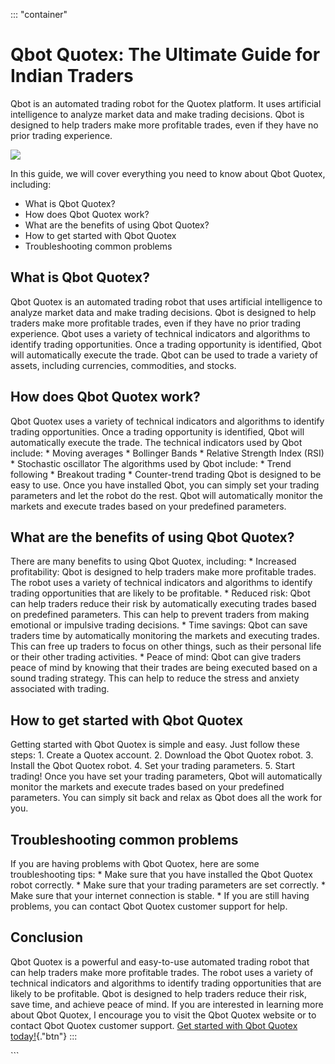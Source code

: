 ::: \"container\"
# Qbot Quotex: The Ultimate Guide for Indian Traders

Qbot is an automated trading robot for the Quotex platform. It uses
artificial intelligence to analyze market data and make trading
decisions. Qbot is designed to help traders make more profitable trades,
even if they have no prior trading experience.

[![](https://static.quotex.io/files/4_en/300_250.jpg)](https://traff.sbs/brokerqxlid)

In this guide, we will cover everything you need to know about Qbot
Quotex, including:

-   What is Qbot Quotex?
-   How does Qbot Quotex work?
-   What are the benefits of using Qbot Quotex?
-   How to get started with Qbot Quotex
-   Troubleshooting common problems

## What is Qbot Quotex?

Qbot Quotex is an automated trading robot that uses artificial
intelligence to analyze market data and make trading decisions. Qbot is
designed to help traders make more profitable trades, even if they have
no prior trading experience. Qbot uses a variety of technical indicators
and algorithms to identify trading opportunities. Once a trading
opportunity is identified, Qbot will automatically execute the trade.
Qbot can be used to trade a variety of assets, including currencies,
commodities, and stocks.

## How does Qbot Quotex work?

Qbot Quotex uses a variety of technical indicators and algorithms to
identify trading opportunities. Once a trading opportunity is
identified, Qbot will automatically execute the trade. The technical
indicators used by Qbot include: \* Moving averages \* Bollinger Bands
\* Relative Strength Index (RSI) \* Stochastic oscillator The algorithms
used by Qbot include: \* Trend following \* Breakout trading \*
Counter-trend trading Qbot is designed to be easy to use. Once you have
installed Qbot, you can simply set your trading parameters and let the
robot do the rest. Qbot will automatically monitor the markets and
execute trades based on your predefined parameters.

## What are the benefits of using Qbot Quotex?

There are many benefits to using Qbot Quotex, including: \* Increased
profitability: Qbot is designed to help traders make more profitable
trades. The robot uses a variety of technical indicators and algorithms
to identify trading opportunities that are likely to be profitable. \*
Reduced risk: Qbot can help traders reduce their risk by automatically
executing trades based on predefined parameters. This can help to
prevent traders from making emotional or impulsive trading decisions. \*
Time savings: Qbot can save traders time by automatically monitoring the
markets and executing trades. This can free up traders to focus on other
things, such as their personal life or their other trading activities.
\* Peace of mind: Qbot can give traders peace of mind by knowing that
their trades are being executed based on a sound trading strategy. This
can help to reduce the stress and anxiety associated with trading.

## How to get started with Qbot Quotex

Getting started with Qbot Quotex is simple and easy. Just follow these
steps: 1. Create a Quotex account. 2. Download the Qbot Quotex robot. 3.
Install the Qbot Quotex robot. 4. Set your trading parameters. 5. Start
trading! Once you have set your trading parameters, Qbot will
automatically monitor the markets and execute trades based on your
predefined parameters. You can simply sit back and relax as Qbot does
all the work for you.

## Troubleshooting common problems

If you are having problems with Qbot Quotex, here are some
troubleshooting tips: \* Make sure that you have installed the Qbot
Quotex robot correctly. \* Make sure that your trading parameters are
set correctly. \* Make sure that your internet connection is stable. \*
If you are still having problems, you can contact Qbot Quotex customer
support for help.

## Conclusion

Qbot Quotex is a powerful and easy-to-use automated trading robot that
can help traders make more profitable trades. The robot uses a variety
of technical indicators and algorithms to identify trading opportunities
that are likely to be profitable. Qbot is designed to help traders
reduce their risk, save time, and achieve peace of mind. If you are
interested in learning more about Qbot Quotex, I encourage you to visit
the Qbot Quotex website or to contact Qbot Quotex customer support. [Get
started with Qbot Quotex
today!](\%22https://traff.sbs/brokerqxlid\%22){."btn"}
:::

\`\`\`

